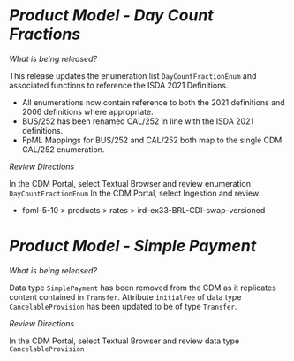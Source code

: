 # *Product Model - Day Count Fractions*

_What is being released?_

This release updates the enumeration list `DayCountFractionEnum` and associated functions to reference the ISDA 2021 Definitions.

- All enumerations now contain reference to both the 2021 definitions and 2006 definitions where appropriate.
- BUS/252 has been renamed CAL/252 in line with the ISDA 2021 definitions.
- FpML Mappings for BUS/252 and CAL/252 both map to the single CDM CAL/252 enumeration.

_Review Directions_

In the CDM Portal, select Textual Browser and review enumeration `DayCountFractionEnum`
In the CDM Portal, select Ingestion and review:
- fpml-5-10 > products > rates > ird-ex33-BRL-CDI-swap-versioned

# *Product Model - Simple Payment*

_What is being released?_

Data type `SimplePayment` has been removed from the CDM as it replicates content contained in `Transfer`.  Attribute `initialFee` of data type `CancelableProvision` has been updated to be of type `Transfer`.

_Review Directions_

In the CDM Portal, select Textual Browser and review data type `CancelableProvision`
